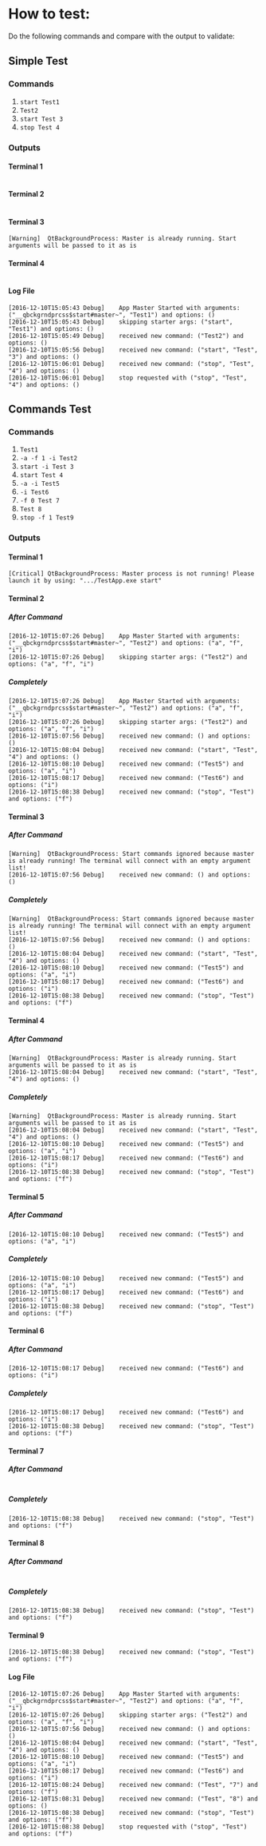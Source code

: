 # How to test:
Do the following commands and compare with the output to validate:

## Simple Test

### Commands
1. `start Test1`
2. `Test2`
3. `start Test 3`
4. `stop Test 4`

### Outputs
#### Terminal 1
```
```

#### Terminal 2
```
```

#### Terminal 3
```
[Warning]  QtBackgroundProcess: Master is already running. Start arguments will be passed to it as is
```

#### Terminal 4
```
```

#### Log File
```
[2016-12-10T15:05:43 Debug]    App Master Started with arguments: ("__qbckgrndprcss$start#master~", "Test1") and options: ()
[2016-12-10T15:05:43 Debug]    skipping starter args: ("start", "Test1") and options: ()
[2016-12-10T15:05:49 Debug]    received new command: ("Test2") and options: ()
[2016-12-10T15:05:56 Debug]    received new command: ("start", "Test", "3") and options: ()
[2016-12-10T15:06:01 Debug]    received new command: ("stop", "Test", "4") and options: ()
[2016-12-10T15:06:01 Debug]    stop requested with ("stop", "Test", "4") and options: ()
```

## Commands Test

### Commands
1. `Test1`
2. `-a -f 1 -i Test2`
3. `start -i Test 3`
4. `start Test 4`
5. `-a -i Test5`
6. `-i Test6`
7. `-f 0 Test 7`
8. `Test 8`
9. `stop -f 1 Test9`

### Outputs
#### Terminal 1
```
[Critical] QtBackgroundProcess: Master process is not running! Please launch it by using: ".../TestApp.exe start"
```

#### Terminal 2
##### After Command
```
[2016-12-10T15:07:26 Debug]    App Master Started with arguments: ("__qbckgrndprcss$start#master~", "Test2") and options: ("a", "f", "i")
[2016-12-10T15:07:26 Debug]    skipping starter args: ("Test2") and options: ("a", "f", "i")
```

##### Completely
```
[2016-12-10T15:07:26 Debug]    App Master Started with arguments: ("__qbckgrndprcss$start#master~", "Test2") and options: ("a", "f", "i")
[2016-12-10T15:07:26 Debug]    skipping starter args: ("Test2") and options: ("a", "f", "i")
[2016-12-10T15:07:56 Debug]    received new command: () and options: ()
[2016-12-10T15:08:04 Debug]    received new command: ("start", "Test", "4") and options: ()
[2016-12-10T15:08:10 Debug]    received new command: ("Test5") and options: ("a", "i")
[2016-12-10T15:08:17 Debug]    received new command: ("Test6") and options: ("i")
[2016-12-10T15:08:38 Debug]    received new command: ("stop", "Test") and options: ("f")
```

#### Terminal 3
##### After Command
```
[Warning]  QtBackgroundProcess: Start commands ignored because master is already running! The terminal will connect with an empty argument list!
[2016-12-10T15:07:56 Debug]    received new command: () and options: ()
```

##### Completely
```
[Warning]  QtBackgroundProcess: Start commands ignored because master is already running! The terminal will connect with an empty argument list!
[2016-12-10T15:07:56 Debug]    received new command: () and options: ()
[2016-12-10T15:08:04 Debug]    received new command: ("start", "Test", "4") and options: ()
[2016-12-10T15:08:10 Debug]    received new command: ("Test5") and options: ("a", "i")
[2016-12-10T15:08:17 Debug]    received new command: ("Test6") and options: ("i")
[2016-12-10T15:08:38 Debug]    received new command: ("stop", "Test") and options: ("f")
```

#### Terminal 4
##### After Command
```
[Warning]  QtBackgroundProcess: Master is already running. Start arguments will be passed to it as is
[2016-12-10T15:08:04 Debug]    received new command: ("start", "Test", "4") and options: ()
```

##### Completely
```
[Warning]  QtBackgroundProcess: Master is already running. Start arguments will be passed to it as is
[2016-12-10T15:08:04 Debug]    received new command: ("start", "Test", "4") and options: ()
[2016-12-10T15:08:10 Debug]    received new command: ("Test5") and options: ("a", "i")
[2016-12-10T15:08:17 Debug]    received new command: ("Test6") and options: ("i")
[2016-12-10T15:08:38 Debug]    received new command: ("stop", "Test") and options: ("f")
```

#### Terminal 5
##### After Command
```
[2016-12-10T15:08:10 Debug]    received new command: ("Test5") and options: ("a", "i")
```

##### Completely
```
[2016-12-10T15:08:10 Debug]    received new command: ("Test5") and options: ("a", "i")
[2016-12-10T15:08:17 Debug]    received new command: ("Test6") and options: ("i")
[2016-12-10T15:08:38 Debug]    received new command: ("stop", "Test") and options: ("f")
```

#### Terminal 6
##### After Command
```
[2016-12-10T15:08:17 Debug]    received new command: ("Test6") and options: ("i")
```

##### Completely
```
[2016-12-10T15:08:17 Debug]    received new command: ("Test6") and options: ("i")
[2016-12-10T15:08:38 Debug]    received new command: ("stop", "Test") and options: ("f")
```

#### Terminal 7
##### After Command
```
```

##### Completely
```
[2016-12-10T15:08:38 Debug]    received new command: ("stop", "Test") and options: ("f")
```

#### Terminal 8
##### After Command
```
```

##### Completely
```
[2016-12-10T15:08:38 Debug]    received new command: ("stop", "Test") and options: ("f")
```

#### Terminal 9
```
[2016-12-10T15:08:38 Debug]    received new command: ("stop", "Test") and options: ("f")
```

#### Log File
```
[2016-12-10T15:07:26 Debug]    App Master Started with arguments: ("__qbckgrndprcss$start#master~", "Test2") and options: ("a", "f", "i")
[2016-12-10T15:07:26 Debug]    skipping starter args: ("Test2") and options: ("a", "f", "i")
[2016-12-10T15:07:56 Debug]    received new command: () and options: ()
[2016-12-10T15:08:04 Debug]    received new command: ("start", "Test", "4") and options: ()
[2016-12-10T15:08:10 Debug]    received new command: ("Test5") and options: ("a", "i")
[2016-12-10T15:08:17 Debug]    received new command: ("Test6") and options: ("i")
[2016-12-10T15:08:24 Debug]    received new command: ("Test", "7") and options: ("f")
[2016-12-10T15:08:31 Debug]    received new command: ("Test", "8") and options: ()
[2016-12-10T15:08:38 Debug]    received new command: ("stop", "Test") and options: ("f")
[2016-12-10T15:08:38 Debug]    stop requested with ("stop", "Test") and options: ("f")
```
